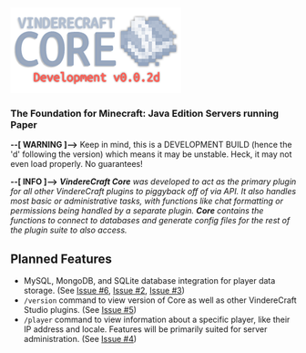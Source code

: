 
![VindereCraft Core v0.0.2d](images/index-readme/logo-1.png)
### The Foundation for Minecraft: Java Edition Servers running Paper

**--[ WARNING ]-->** Keep in mind, this is a DEVELOPMENT BUILD (hence the 'd' following the version) which means it may be unstable. Heck, it may not even load properly. No guarantees!

**--[ INFO ]-->** ***VindereCraft Core*** *was developed to act as the primary plugin for all other VindereCraft plugins to piggyback off of via API. It also handles most basic or administrative tasks, with functions like chat formatting or permissions being handled by a separate plugin.*
***Core*** *contains the functions to connect to databases and generate config files for the rest of the plugin suite to also access.*

## Planned Features
- MySQL, MongoDB, and SQLite database integration for player data storage. (See [Issue #6](https://github.com/VindereCraft/VindereCraft-Core/issues/6), [Issue #2](https://github.com/VindereCraft/VindereCraft-Core/issues/2), [Issue #3](https://github.com/VindereCraft/VindereCraft-Core/issues/3))
- `/version` command to view version of Core as well as other VindereCraft Studio plugins. (See [Issue #5](https://github.com/VindereCraft/VindereCraft-Core/issues/5))
- `/player` command to view information about a specific player, like their IP address and locale.  Features will be primarily suited for server administration. (See [Issue #4](https://github.com/VindereCraft/VindereCraft-Core/issues/4))